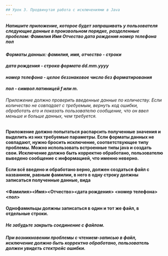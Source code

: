 ```yaml
---
## Урок 3. Продвинутая работа с исключениями в Java
---
```

##### Напишите приложение, которое будет запрашивать у пользователя следующие данные в произвольном порядке, разделенные пробелом: Фамилия Имя Отчество дата рождения номер телефона пол 
#### _Форматы данных: фамилия, имя, отчество - строки_
#### _дата рождения - строка формата dd.mm.yyyy_
#### _номер телефона - целое беззнаковое число без форматирования_ 
#### _пол - символ латиницей f или m._ 
###### Приложение должно проверить введенные данные по количеству. Если количество не совпадает с требуемым, вернуть код ошибки, обработать его и показать пользователю сообщение, что он ввел меньше и больше данных, чем требуется.

#### Приложение должно попытаться распарсить полученные значения и выделить из них требуемые параметры. Если форматы данных не совпадают, нужно бросить исключение, соответствующее типу проблемы. Можно использовать встроенные типы java и создать свои. Исключение должно быть корректно обработано, пользователю выведено сообщение с информацией, что именно неверно.

#### Если всё введено и обработано верно, должен создаться файл с названием, равным фамилии, в него в одну строку должны записаться полученные данные, вида
#### <Фамилия><Имя><Отчество><дата рождения> <номер телефона><пол>
#### Однофамильцы должны записаться в один и тот же файл, в отдельные строки.

##### Не забудьте закрыть соединение с файлом.
##### При возникновении проблемы с чтением-записью в файл, исключение должно быть корректно обработано, пользователь должен увидеть стектрейс ошибки.
